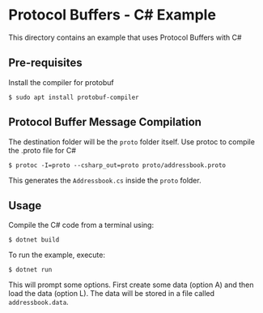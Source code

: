 # Protocol Buffers - C# Example

This directory contains an example that uses Protocol Buffers with C#

## Pre-requisites

Install the compiler for protobuf

	$ sudo apt install protobuf-compiler 

## Protocol Buffer Message Compilation

The destination folder will be the `proto` folder itself. Use protoc to compile the .proto file for C#

	$ protoc -I=proto --csharp_out=proto proto/addressbook.proto

This generates the `Addressbook.cs` inside the `proto` folder.

## Usage

Compile the C# code from a terminal using:

	$ dotnet build

To run the example, execute:

	$ dotnet run 

This will prompt some options. First create some data (option A) and then load the data (option L). The data will be stored in a file called `addressbook.data`.
